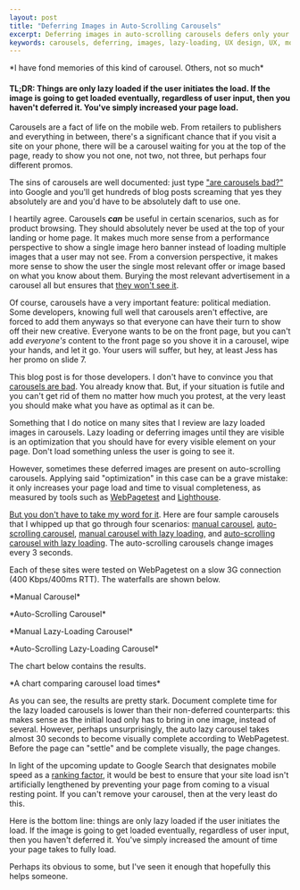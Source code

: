```yaml
---
layout: post
title: "Deferring Images in Auto-Scrolling Carousels"
excerpt: Deferring images in auto-scrolling carousels defers only your hopes and dreams
keywords: carousels, deferring, images, lazy-loading, UX design, UX, mobile, performance
---
```


<amp-img width="1024" height="768" layout="responsive" src="/assets/posts/deferred-carousels/playground-carousel.jpg"></amp-img>
<caption>*I have fond memories of this kind of carousel. Others, not so much*</caption>

#### TL;DR: Things are only lazy loaded if the user initiates the load. If the image is going to get loaded eventually, regardless of user input, then you haven't deferred it. You've simply increased your page load.

Carousels are a fact of life on the mobile web. From retailers to publishers and everything in between, there's a significant chance that if you visit a site on your phone, there will be a carousel waiting for you at the top of the page, ready to show you not one, not two, not three, but perhaps four different promos.

The sins of carousels are well documented: just type ["are carousels bad?"](http://shouldiuseacarousel.com/) into Google and you'll get hundreds of blog posts screaming that yes they absolutely are and you'd have to be absolutely daft to use one.

I heartily agree. Carousels __*can*__ be useful in certain scenarios, such as for product browsing. They should absolutely never be used at the top of your landing or home page. It makes much more sense from a performance perspective to show a single image hero banner instead of loading multiple images that a user may not see. From a conversion perspective, it makes more sense to show the user the single most relevant offer or image based on what you know about them. Burying the most relevant advertisement in a carousel all but ensures that [they won't see it](https://erikrunyon.com/2013/07/carousel-interaction-stats/).

Of course, carousels have a very important feature: political mediation. Some developers, knowing full well that carousels aren't effective, are forced to add them anyways so that everyone can have their turn to show off their new creative. Everyone wants to be on the front page, but you can't add *everyone's* content to the front page so you shove it in a carousel, wipe your hands, and let it go. Your users will suffer, but hey, at least Jess has her promo on slide 7.

This blog post is for those developers. I don't have to convince you that [carousels are bad](https://medium.com/envato/design-debate-are-image-carousels-ux-assets-or-liabilities-3b10f2fe221f). You already know that. But, if your situation is futile and you can't get rid of them no matter how much you protest, at the very least you should make what you have as optimal as it can be.

Something that I do notice on many sites that I review are lazy loaded images in carousels. Lazy loading or deferring images until they are visible is an optimization that you should have for every visible element on your page. Don't load something unless the user is going to see it.

However, sometimes these deferred images are present on auto-scrolling carousels. Applying said "optimization" in this case can be a grave mistake: it only increases your page load and time to visual completeness, as measured by tools such as [WebPagetest](http://webpagetest.org/) and [Lighthouse](https://developers.google.com/web/tools/lighthouse/).

[But you don't have to take my word for it](https://i0.wp.com/badbooksgoodtimes.com/wp-content/uploads/2017/02/but-you-dont-have-to-take-my-word-for-it.gif). Here are four sample carousels that I whipped up that go through four scenarios: [manual carousel](https://www.philkrie.me/carousel.html), [auto-scrolling carousel](https://www.philkrie.me/auto-carousel.html), [manual carousel with lazy loading](https://www.philkrie.me/carousel-lazy.html), and [auto-scrolling carousel with lazy loading](https://www.philkrie.me/auto-carousel-lazy.html). The auto-scrolling carousels change images every 3 seconds.

Each of these sites were tested on WebPagetest on a slow 3G connection (400 Kbps/400ms RTT). The waterfalls are shown below.

<amp-img width="938" height="562" layout="responsive" src="/assets/posts/deferred-carousels/manual-waterfall.png"></amp-img>
<caption>*Manual Carousel*</caption>

<amp-img width="938" height="562" layout="responsive" src="/assets/posts/deferred-carousels/auto-waterfall.png"></amp-img>
<caption>*Auto-Scrolling Carousel*</caption>

<amp-img width="938" height="562" layout="responsive" src="/assets/posts/deferred-carousels/manual-lazy-waterfall.png"></amp-img>
<caption>*Manual Lazy-Loading Carousel*</caption>

<amp-img width="938" height="562" layout="responsive" src="/assets/posts/deferred-carousels/auto-lazy-waterfall.png"></amp-img>
<caption>*Auto-Scrolling Lazy-Loading Carousel*</caption>

The chart below contains the results.

<amp-img width="600" height="371" layout="responsive" src="/assets/posts/deferred-carousels/chart.png"></amp-img>
<caption>*A chart comparing carousel load times*</caption>


As you can see, the results are pretty stark. Document complete time for the lazy loaded carousels is lower than their non-deferred counterparts: this makes sense as the initial load only has to bring in one image, instead of several. However, perhaps unsurprisingly, the auto lazy carousel takes almost 30 seconds to become visually complete according to WebPagetest. Before the page can "settle" and be complete visually, the page changes.

In light of the upcoming update to Google Search that designates mobile speed as a [ranking factor](https://webmasters.googleblog.com/2018/01/using-page-speed-in-mobile-search.html), it would be best to ensure that your site load isn't artificially lengthened by preventing your page from coming to a visual resting point. If you can't remove your carousel, then at the very least do this.

Here is the bottom line: things are only lazy loaded if the user initiates the load. If the image is going to get loaded eventually, regardless of user input, then you haven't deferred it. You've simply increased the amount of time your page takes to fully load.

Perhaps its obvious to some, but I've seen it enough that hopefully this helps someone.
